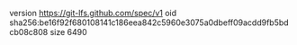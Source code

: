 version https://git-lfs.github.com/spec/v1
oid sha256:be16f92f680108141c186eea842c5960e3075a0dbeff09acdd9fb5bdcb08c808
size 6490
